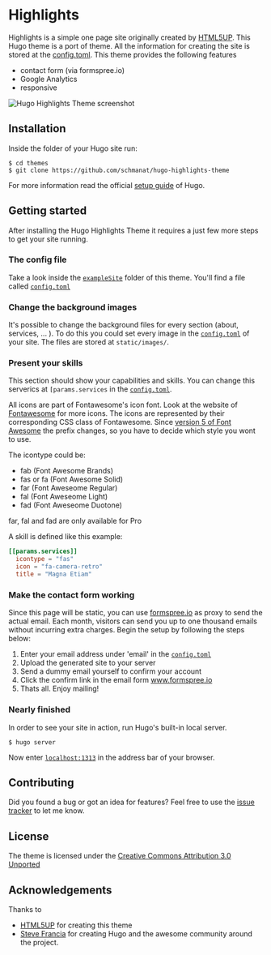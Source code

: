 # Highlights

Highlights is a simple one page site originally created by [HTML5UP](http://html5up.net). This Hugo theme is a port of theme.
All the information for creating the site is stored at the [config.toml](https://raw.githubusercontent.com/schmanat/hugo-highlights-theme/master/exampleSite/config.toml).
This theme provides the following features

- contact form (via formspree.io)
- Google Analytics
- responsive

![Hugo Highlights Theme screenshot](https://raw.githubusercontent.com/schmanat/hugo-highlights-theme/master/images/screenshot.png)

## Installation

Inside the folder of your Hugo site run:

    $ cd themes
    $ git clone https://github.com/schmanat/hugo-highlights-theme

For more information read the official [setup guide](//gohugo.io/overview/installing/) of Hugo.

## Getting started

After installing the Hugo Highlights Theme it requires a just few more steps to get your site running.

### The config file

Take a look inside the [`exampleSite`](//github.com/schmanat/hugo-highlights-theme/tree/master/exampleSite) folder of this theme. You'll find a file called [`config.toml`](//github.com/schmanat/hugo-highlights-theme/tree/master/exampleSite/config.toml)

### Change the background images

It's possible to change the background files for every section (about, services, ... ). To do this you could set every image in the [`config.toml`](//github.com/schmanat/hugo-highlights-theme/tree/master/exampleSite/config.toml) of your site. The files are stored at `static/images/`.

### Present your skills

This section should show your capabilities and skills. You can change this serverics at `[params.services` in the [`config.toml`](//github.com/schmanat/hugo-highlights-theme/tree/master/exampleSite/config.toml).

All icons are part of Fontawesome's icon font. Look at the website of [Fontawesome](//fortawesome.github.io/Font-Awesome/icons/) for more icons. The icons are represented by their corresponding CSS class of Fontawesome.
Since [version 5 of Font Awesome](https://fontawesome.com/how-to-use/on-the-web/setup/upgrading-from-version-4) the prefix changes, so you have to decide which style you wont to use.

The icontype could be:

- fab (Font Awesome Brands)
- fas or fa (Font Awesome Solid)
- far (Font Aweseome Regular)
- fal (Font Aweseome Light)
- fad (Font Aweseome Duotone)

far, fal and fad are only available for Pro

A skill is defined like this example:

```toml
[[params.services]]
  icontype = "fas"
  icon = "fa-camera-retro"
  title = "Magna Etiam"
```

### Make the contact form working

Since this page will be static, you can use [formspree.io](//formspree.io/) as proxy to send the actual email. Each month, visitors can send you up to one thousand emails without incurring extra charges. Begin the setup by following the steps below:

1. Enter your email address under 'email' in the [`config.toml`](//github.com/schmanat/hugo-highlights-theme/tree/master/exampleSite/config.toml)
2. Upload the generated site to your server
3. Send a dummy email yourself to confirm your account
4. Click the confirm link in the email form www.formspree.io
5. Thats all. Enjoy mailing!

### Nearly finished

In order to see your site in action, run Hugo's built-in local server.

    $ hugo server

Now enter [`localhost:1313`](http://localhost:1313) in the address bar of your browser.

## Contributing

Did you found a bug or got an idea for features? Feel free to use the [issue tracker](//github.com/schmanat/hugo-highlights-theme/issues) to let me know.

## License

The theme is licensed under the [Creative Commons Attribution 3.0 Unported](https://creativecommons.org/licenses/by/3.0/)

## Acknowledgements

Thanks to

- [HTML5UP](http://html5up.net) for creating this theme
- [Steve Francia](//github.com/spf13) for creating Hugo and the awesome community around the project.

